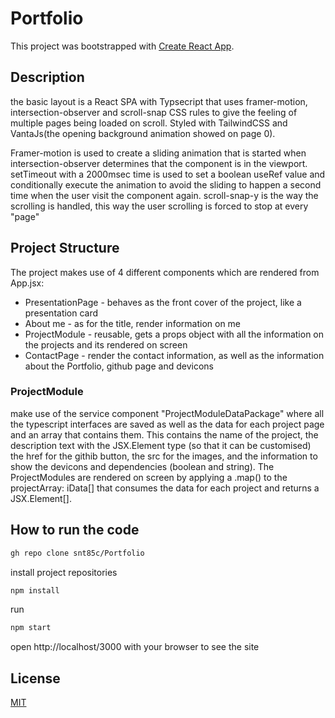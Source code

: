# Portfolio

This project was bootstrapped with [Create React App](https://github.com/facebook/create-react-app).

## Description
the basic layout is a React SPA with Typsecript that uses framer-motion, intersection-observer and scroll-snap CSS rules to give the feeling of multiple pages being loaded on scroll. Styled with TailwindCSS and VantaJs(the opening background animation showed on page 0).

Framer-motion is used to create a sliding animation that is started when intersection-observer determines that the component is in the viewport. setTimeout with a 2000msec time is used to set a boolean  useRef value and conditionally execute the animation to avoid the sliding to happen a second time when the user visit the component again. scroll-snap-y is the way the scrolling is handled, this way the user scrolling is forced to stop at every "page"  

## Project Structure

The project makes use of 4 different components which are rendered from App.jsx:
 - PresentationPage - behaves as the front cover of the project, like a presentation card
 - About me - as for the title, render information on me
 - ProjectModule - reusable, gets a props object with all the information on the projects and its rendered on screen
 - ContactPage - render the contact information, as well as the information about the Portfolio, github page and devicons
 
 ### ProjectModule
 make use of the service component "ProjectModuleDataPackage" where all the typescript interfaces are saved as well as the data for each project page and an array that contains them. This contains the name of the project, the description text with the JSX.Element type (so that it can be customised) the href for the githib button, the src for the images, and the information to show the devicons and dependencies (boolean and string). 
 The ProjectModules are rendered on screen by applying a .map() to the projectArray: iData[] that consumes the data for each project and returns a JSX.Element[].
 
 ## How to run the code
 
 ```bash
gh repo clone snt85c/Portfolio
```

install project repositories 

 ```bash
npm install
```

run

```bash
npm start
```

open http://localhost/3000 with your browser to see the site

## License

[MIT](https://choosealicense.com/licenses/mit/)
